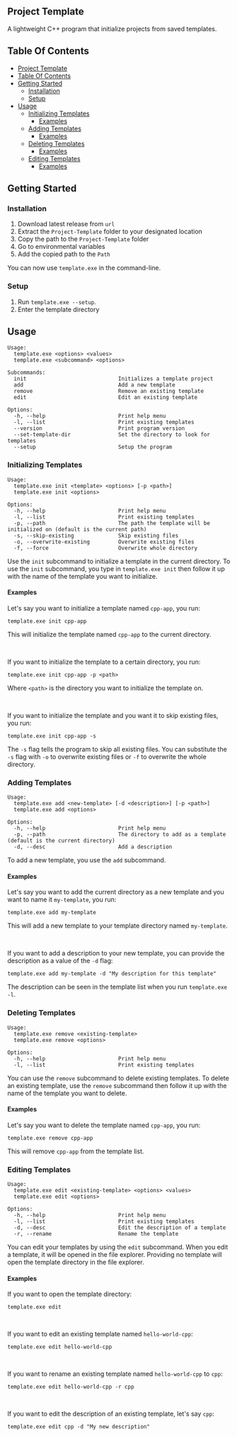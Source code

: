 ## Project Template
A lightweight C++ program that initialize projects from saved templates.

<!-- omit in toc-->
## Table Of Contents
- [Project Template](#project-template)
- [Table Of Contents](#table-of-contents)
- [Getting Started](#getting-started)
  - [Installation](#installation)
  - [Setup](#setup)
- [Usage](#usage)
  - [Initializing Templates](#initializing-templates)
    - [Examples](#examples)
  - [Adding Templates](#adding-templates)
    - [Examples](#examples-1)
  - [Deleting Templates](#deleting-templates)
    - [Examples](#examples-2)
  - [Editing Templates](#editing-templates)
    - [Examples](#examples-3)

## Getting Started
### Installation
1. Download latest release from `url`
2. Extract the `Project-Template` folder to your designated location
3. Copy the path to the `Project-Template` folder
4. Go to environmental variables
5. Add the copied path to the `Path`

You can now use `template.exe` in the command-line.

### Setup
1. Run `template.exe --setup`.
2. Enter the template directory

## Usage
```
Usage:
  template.exe <options> <values>
  template.exe <subcommand> <options>

Subcommands:
  init                             Initializes a template project
  add                              Add a new template
  remove                           Remove an existing template
  edit                             Edit an existing template

Options:
  -h, --help                       Print help menu
  -l, --list                       Print existing templates
  --version                        Print program version
  --set-template-dir               Set the directory to look for templates
  --setup                          Setup the program
```
### Initializing Templates
```
Usage:
  template.exe init <template> <options> [-p <path>]
  template.exe init <options>

Options:
  -h, --help                       Print help menu
  -l, --list                       Print existing templates
  -p, --path                       The path the template will be initialized on (default is the current path)
  -s, --skip-existing              Skip existing files
  -o, --overwrite-existing         Overwrite existing files
  -f, --force                      Overwrite whole directory
```
Use the `init` subcommand to initialize a template in the current directory. To use the `init` subcommand, you type in `template.exe init` then follow it up with the name of the template you want to initialize.

#### Examples
Let's say you want to initialize a template named `cpp-app`, you run:
```
template.exe init cpp-app
```
This will initialize the template named `cpp-app` to the current directory.

<br>

If you want to initialize the template to a certain directory, you run:
```
template.exe init cpp-app -p <path>
```
Where `<path>` is the directory you want to initialize the template on.

<br>

If you want to initialize the template and you want it to skip existing files, you run:
```
template.exe init cpp-app -s
```
The `-s` flag tells the program to skip all existing files. You can substitute the `-s` flag with `-o` to overwrite existing files or `-f` to overwrite the whole directory.

### Adding Templates
```
Usage:
  template.exe add <new-template> [-d <description>] [-p <path>]
  template.exe add <options>

Options:
  -h, --help                       Print help menu
  -p, --path                       The directory to add as a template (default is the current directory)
  -d, --desc                       Add a description
```
To add a new template, you use the `add` subcommand.

#### Examples

Let's say you want to add the current directory as a new template and you want to name it `my-template`, you run:
```
template.exe add my-template
```
This will add a new template to your template directory named `my-template`.

<br>

If you want to add a description to your new template, you can provide the description as a value of the `-d` flag:
```
template.exe add my-template -d "My description for this template"
```
The description can be seen in the template list when you run `template.exe -l`.

### Deleting Templates
```
Usage:
  template.exe remove <existing-template>
  template.exe remove <options>

Options:
  -h, --help                       Print help menu
  -l, --list                       Print existing templates
```
You can use the `remove` subcommand to delete existing templates. To delete an existing template, use the `remove` subcommand then follow it up with the name of the template you want to delete.

#### Examples
Let's say you want to delete the template named `cpp-app`, you run:
```
template.exe remove cpp-app
```
This will remove `cpp-app` from the template list.

### Editing Templates
```
Usage:
  template.exe edit <existing-template> <options> <values>
  template.exe edit <options>

Options:
  -h, --help                       Print help menu
  -l, --list                       Print existing templates
  -d, --desc                       Edit the description of a template
  -r, --rename                     Rename the template
```
You can edit your templates by using the `edit` subcommand. When you edit a template, it will be opened in the file explorer. Providing no template will open the template directory in the file explorer.

#### Examples
If you want to open the template directory:
```
template.exe edit
```

<br>

If you want to edit an existing template named `hello-world-cpp`:
```
template.exe edit hello-world-cpp
```

<br>

If you want to rename an existing template named `hello-world-cpp` to `cpp`:
```
template.exe edit hello-world-cpp -r cpp
```

<br>

If you want to edit the description of an existing template, let's say `cpp`:
```
template.exe edit cpp -d "My new description"
```